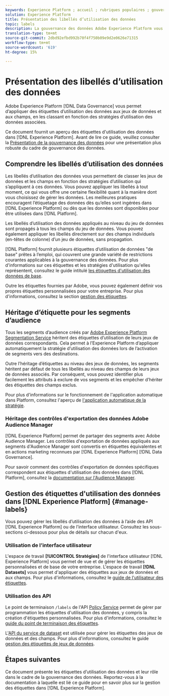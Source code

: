 ```yaml
---
keywords: Experience Platform ; accueil ; rubriques populaires ; gouvernance des données ; api de l’étiquette d’utilisation des données ; api du service de stratégie ; étiquettes d’utilisation des données présentation
solution: Experience Platform
title: Présentation des libellés d’utilisation des données
topic: labels
description: La gouvernance des données Adobe Experience Platform vous permet d’appliquer des étiquettes d’utilisation des données aux jeux de données et aux champs, en les classant par catégorie selon les stratégies d’utilisation des données associées. Ce document présente un aperçu des étiquettes d’utilisation des données dans l’Experience Platform.
translation-type: tm+mt
source-git-commit: 2dbd92efbd992b70f4f750b09e9d2e0626e71315
workflow-type: tm+mt
source-wordcount: '619'
ht-degree: 15%

---
```



# Présentation des libellés d’utilisation des données

Adobe Experience Platform [!DNL Data Governance] vous permet d’appliquer des étiquettes d’utilisation des données aux jeux de données et aux champs, en les classant en fonction des stratégies d’utilisation des données associées.

Ce document fournit un aperçu des étiquettes d&#39;utilisation des données dans [!DNL Experience Platform]. Avant de lire ce guide, veuillez consulter la [Présentation de la gouvernance des données](../home.md) pour une présentation plus robuste du cadre de gouvernance des données.

## Comprendre les libellés d’utilisation des données

Les libellés d’utilisation des données vous permettent de classer les jeux de données et les champs en fonction des stratégies d’utilisation qui s’appliquent à ces données. Vous pouvez appliquer les libellés à tout moment, ce qui vous offre une certaine flexibilité quant à la manière dont vous choisissez de gérer les données. Les meilleures pratiques encouragent l’étiquetage des données dès qu’elles sont ingérées dans [!DNL Experience Platform] ou dès que les données sont disponibles pour être utilisées dans [!DNL Platform].

Les libellés d’utilisation des données appliqués au niveau du jeu de données sont propagés à tous les champs du jeu de données. Vous pouvez également appliquer les libellés directement sur des champs individuels (en-têtes de colonne) d’un jeu de données, sans propagation.

[!DNL Platform] fournit plusieurs étiquettes d’utilisation de données &quot;de base&quot; prêtes à l’emploi, qui couvrent une grande variété de restrictions courantes applicables à la gouvernance des données. Pour plus d&#39;informations sur ces étiquettes et les stratégies d&#39;utilisation qu&#39;elles représentent, consultez le guide intitulé [les étiquettes d&#39;utilisation des données de base](reference.md).

Outre les étiquettes fournies par Adobe, vous pouvez également définir vos propres étiquettes personnalisées pour votre entreprise. Pour plus d&#39;informations, consultez la section [gestion des étiquettes](#manage-labels).

## Héritage d’étiquette pour les segments d’audience

Tous les segments d’audience créés par [Adobe Experience Platform Segmentation Service](../../segmentation/home.md) héritent des étiquettes d’utilisation de leurs jeux de données correspondants. Cela permet à l’Experience Platform d’appliquer automatiquement la stratégie d’utilisation des données lors de l’activation de segments vers des destinations.

Outre l’héritage d’étiquettes au niveau des jeux de données, les segments héritent par défaut de tous les libellés au niveau des champs de leurs jeux de données associés. Par conséquent, vous pouvez identifier plus facilement les attributs à exclure de vos segments et les empêcher d’hériter des étiquettes des champs exclus.

Pour plus d&#39;informations sur le fonctionnement de l&#39;application automatique dans Platform, consultez l&#39;aperçu de [l&#39;application automatique de la stratégie](../enforcement/auto-enforcement.md).

### Héritage des contrôles d&#39;exportation des données Adobe Audience Manager

[!DNL Experience Platform] permet de partager des segments avec Adobe Audience Manager. Les contrôles d&#39;exportation de données appliqués aux segments d&#39;Audience Manager sont convertis en étiquettes équivalentes et en actions marketing reconnues par [!DNL Experience Platform] [!DNL Data Governance].

Pour savoir comment des contrôles d&#39;exportation de données spécifiques correspondent aux étiquettes d&#39;utilisation des données dans [!DNL Platform], consultez la [documentation sur l&#39;Audience Manager](https://experienceleague.adobe.com/docs/audience-manager/user-guide/implementation-integration-guides/integration-experience-platform/aam-aep-audience-sharing.html#aam-data-export-control-in-aep).

## Gestion des étiquettes d&#39;utilisation des données dans [!DNL Experience Platform] {#manage-labels}

Vous pouvez gérer les libellés d’utilisation des données à l’aide des API [!DNL Experience Platform] ou de l’interface utilisateur. Consultez les sous-sections ci-dessous pour plus de détails sur chacun d&#39;eux.

### Utilisation de l’interface utilisateur

L&#39;espace de travail **[!UICONTROL Stratégies]** de l&#39;interface utilisateur [!DNL Experience Platform] vous permet de vue et de gérer les étiquettes personnalisées et de base de votre entreprise. L&#39;espace de travail **[!DNL Datasets]** vous permet d&#39;appliquer des étiquettes aux jeux de données et aux champs. Pour plus d&#39;informations, consultez le [guide de l&#39;utilisateur des étiquettes](user-guide.md).

### Utilisation des API

Le point de terminaison `/labels` de l&#39;API [Policy Service](https://www.adobe.io/apis/experienceplatform/home/api-reference.html#!acpdr/swagger-specs/dule-policy-service.yaml) permet de gérer par programmation les étiquettes d&#39;utilisation des données, y compris la création d&#39;étiquettes personnalisées. Pour plus d&#39;informations, consultez le [guide du point de terminaison des étiquettes](../api/labels.md).

L&#39;[API du service de dataset](https://www.adobe.io/apis/experienceplatform/home/api-reference.html#!acpdr/swagger-specs/dataset-service.yaml) est utilisée pour gérer les étiquettes des jeux de données et des champs. Pour plus d&#39;informations, consultez le guide [gestion des étiquettes de jeux de données](./dataset-api.md).

## Étapes suivantes

Ce document présente les étiquettes d’utilisation des données et leur rôle dans le cadre de la gouvernance des données. Reportez-vous à la documentation à laquelle est lié ce guide pour en savoir plus sur la gestion des étiquettes dans [!DNL Experience Platform].